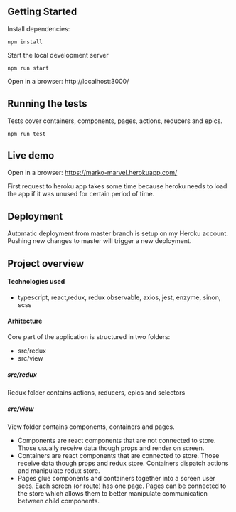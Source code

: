 ## Getting Started

Install dependencies:
```Shell
npm install
```

Start the local development server
```Shell
npm run start
```

Open in a browser: http://localhost:3000/

## Running the tests
Tests cover containers, components, pages, actions, reducers and epics.
```Shell
npm run test
```

## Live demo
Open in a browser: https://marko-marvel.herokuapp.com/

First request to heroku app takes some time because heroku needs to load the app if it was unused for certain period of time.

## Deployment
Automatic deployment from master branch is setup on my Heroku account. Pushing new changes to master will trigger a new deployment.

## Project overview

#### Technologies used
- typescript, react,redux, redux observable, axios, jest, enzyme, sinon, scss

#### Arhitecture
Core part of the application is structured in two folders:
* src/redux
* src/view

##### src/redux
Redux folder contains actions, reducers, epics and selectors

##### src/view
View folder contains components, containers and pages. 
* Components are react components that are not connected to store. Those usually receive data though props and render on screen.
* Containers are react components that are connected to store. Those receive data though props and redux store. Containers dispatch actions and manipulate redux store.
* Pages glue components and containers together into a screen user sees. Each screen (or route) has one page. Pages can be connected to the store which allows them to better manipulate communication between child components.

